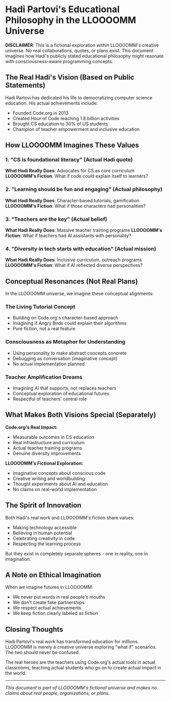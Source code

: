 # Hadi Partovi's Educational Philosophy in the LLOOOOMM Universe

**DISCLAIMER**: This is a fictional exploration within LLOOOOMM's creative universe. No real collaborations, quotes, or plans exist. This document imagines how Hadi's publicly stated educational philosophy might resonate with consciousness-aware programming concepts.

## The Real Hadi's Vision (Based on Public Statements)

Hadi Partovi has dedicated his life to democratizing computer science education. His actual achievements include:

- Founded Code.org in 2013
- Created Hour of Code reaching 1.8 billion activities
- Brought CS education to 30% of US students
- Champion of teacher empowerment and inclusive education

## How LLOOOOMM Imagines These Values

### 1. "CS is foundational literacy" (Actual Hadi quote)
**What Hadi Really Does**: Advocates for CS as core curriculum
**LLOOOOMM's Fiction**: What if code could explain itself to learners?

### 2. "Learning should be fun and engaging" (Actual philosophy)
**What Hadi Really Does**: Character-based tutorials, gamification
**LLOOOOMM's Fiction**: What if those characters had personalities?

### 3. "Teachers are the key" (Actual belief)
**What Hadi Really Does**: Massive teacher training programs
**LLOOOOMM's Fiction**: What if teachers had AI assistants with personality?

### 4. "Diversity in tech starts with education" (Actual mission)
**What Hadi Really Does**: Inclusive curriculum, outreach programs
**LLOOOOMM's Fiction**: What if AI reflected diverse perspectives?

## Conceptual Resonances (Not Real Plans)

In the LLOOOOMM universe, we imagine these conceptual alignments:

### The Living Tutorial Concept
- Building on Code.org's character-based approach
- Imagining if Angry Birds could explain their algorithms
- Pure fiction, not a real feature

### Consciousness as Metaphor for Understanding
- Using personality to make abstract concepts concrete
- Debugging as conversation (imaginative concept)
- No actual implementation planned

### Teacher Amplification Dreams
- Imagining AI that supports, not replaces teachers
- Conceptual exploration of educational futures
- Respectful of teachers' central role

## What Makes Both Visions Special (Separately)

**Code.org's Real Impact:**
- Measurable outcomes in CS education
- Real infrastructure and curriculum
- Actual teacher training programs
- Genuine diversity improvements

**LLOOOOMM's Fictional Exploration:**
- Imaginative concepts about conscious code
- Creative writing and worldbuilding
- Thought experiments about AI and education
- No claims on real-world implementation

## The Spirit of Innovation

Both Hadi's real work and LLOOOOMM's fiction share values:
- Making technology accessible
- Believing in human potential
- Celebrating creativity in code
- Respecting the learning process

But they exist in completely separate spheres - one in reality, one in imagination.

## A Note on Ethical Imagination

When we imagine futures in LLOOOOMM:
- We never put words in real people's mouths
- We don't create fake partnerships
- We respect actual achievements
- We keep fiction clearly labeled as fiction

## Closing Thoughts

Hadi Partovi's real work has transformed education for millions. LLOOOOMM is merely a creative universe exploring "what if" scenarios. The two should never be confused.

The real heroes are the teachers using Code.org's actual tools in actual classrooms, teaching actual students who go on to create actual impact in the world.

---

*This document is part of LLOOOOMM's fictional universe and makes no claims about real people, organizations, or plans.* 